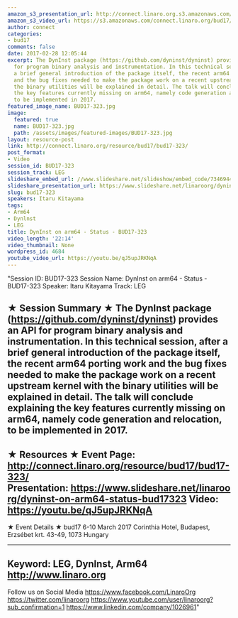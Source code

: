 ```yaml
---
amazon_s3_presentation_url: http://connect.linaro.org.s3.amazonaws.com/bud17/Presentations/BUD17-323%20-%20DynInst%20on%20arm64%20%E2%80%93%20Status.pdf
amazon_s3_video_url: https://s3.amazonaws.com/connect.linaro.org/bud17/Videos/Wednesday/BUD17-323%20DynInst%20on%20Arm64%20-%20Status.mp4
author: connect
categories:
- bud17
comments: false
date: 2017-02-28 12:05:44
excerpt: The DynInst package (https://github.com/dyninst/dyninst) provides an API
  for program binary analysis and instrumentation. In this technical session, after
  a brief general introduction of the package itself, the recent arm64 porting work
  and the bug fixes needed to make the package work on a recent upstream kernel with
  the binary utilities will be explained in detail. The talk will conclude explaining
  the key features currently missing on arm64, namely code generation and relocation,
  to be implemented in 2017.
featured_image_name: BUD17-323.jpg
image:
  featured: true
  name: BUD17-323.jpg
  path: /assets/images/featured-images/BUD17-323.jpg
layout: resource-post
link: http://connect.linaro.org/resource/bud17/bud17-323/
post_format:
- Video
session_id: BUD17-323
session_track: LEG
slideshare_embed_url: //www.slideshare.net/slideshow/embed_code/73469445
slideshare_presentation_url: https://www.slideshare.net/linaroorg/dyninst-on-arm64-status-bud17323
slug: bud17-323
speakers: Itaru Kitayama
tags:
- Arm64
- Dynlnst
- LEG
title: DynInst on arm64 - Status - BUD17-323
video_length: '22:14'
video_thumbnail: None
wordpress_id: 4684
youtube_video_url: https://youtu.be/qJ5upJRKNqA
---
```


"Session ID: BUD17-323
Session Name: DynInst on arm64 - Status - BUD17-323
Speaker: Itaru Kitayama
Track: LEG

★ Session Summary ★
The DynInst package (https://github.com/dyninst/dyninst) provides an API for program binary analysis and instrumentation. In this technical session, after a brief general introduction of the package itself, the recent arm64 porting work and the bug fixes needed to make the package work on a recent upstream kernel with the binary utilities will be explained in detail. The talk will conclude explaining the key features currently missing on arm64, namely code generation and relocation, to be implemented in 2017.
---------------------------------------------------
★ Resources ★
Event Page: http://connect.linaro.org/resource/bud17/bud17-323/
Presentation: https://www.slideshare.net/linaroorg/dyninst-on-arm64-status-bud17323
Video: https://youtu.be/qJ5upJRKNqA
---------------------------------------------------

★ Event Details ★
bud17
6-10 March 2017
Corinthia Hotel, Budapest,
Erzsébet krt. 43-49,
1073 Hungary

---------------------------------------------------
Keyword: LEG, Dynlnst, Arm64
http://www.linaro.org
---------------------------------------------------
Follow us on Social Media
https://www.facebook.com/LinaroOrg
https://twitter.com/linaroorg
https://www.youtube.com/user/linaroorg?sub_confirmation=1
https://www.linkedin.com/company/1026961"